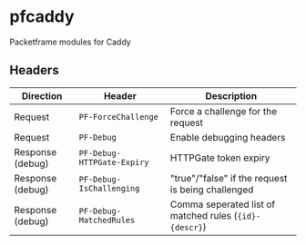 # pfcaddy

Packetframe modules for Caddy

## Headers

| Direction        | Header                     | Description                                            |
|------------------|----------------------------|--------------------------------------------------------|
| Request          | `PF-ForceChallenge`        | Force a challenge for the request                      |
| Request          | `PF-Debug`                 | Enable debugging headers                               |
| Response (debug) | `PF-Debug-HTTPGate-Expiry` | HTTPGate token expiry                                  |
| Response (debug) | `PF-Debug-IsChallenging`   | "true"/"false" if the request is being challenged      |
| Response (debug) | `PF-Debug-MatchedRules`    | Comma seperated list of matched rules (`{id}-{descr}`) |